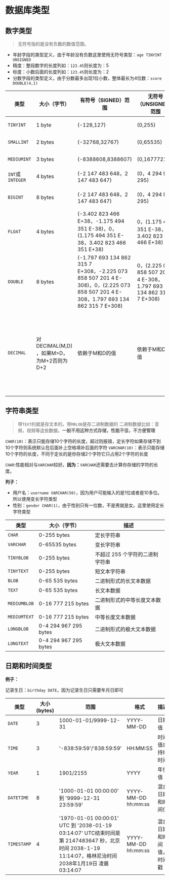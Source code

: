 # 数据库类型

## 数字类型

> 无符号指的是没有负数的数值范围。

- 年龄字段的类型定义，由于年龄没有负数这里使用无符号类型：`age TINYINT UNSIGNED`
- 精度：整段数字的长度列如：`123.45`则长度为：5
- 标度：小数后面的长度列如：`123.45`则长度为：2
- 分数字段的类型定义，由于分数最多出现1位小数，整体最长为4位数：`score DOUBLE(4,1)`

|类型|大小（字节）|有符号（SIGNED）范围|无符号（UNSIGNED）范围|描述|
|---|---|---|---|---|
|`TINYINT`|1 byte|(-128,127)|(0,255)|小整数值|
|`SMALLINT`|2 bytes|(-32768,32767)|(0,65535)|大整数值|
|`MEDIUMINT`|3 bytes|(-8388608,8388607)|(0,16777215)|大整数值|
|`INT`或`INTEGER`|4 bytes|(-2 147 483 648，2 147 483 647)|(0，4 294 967 295)|大整数值|
|`BIGINT`|8 bytes|(-2 147 483 648，2 147 483 647)|(0，4 294 967 295)|极大整数值|
|`FLOAT`|4 bytes|(-3.402 823 466 E+38，-1.175 494 351 E-38)，0，(1.175 494 351 E-38，3.402 823 466 351 E+38)|0，(1.175 494 351 E-38，3.402 823 466 E+38)|单精度浮点数值|
|`DOUBLE`|8 bytes|(-1.797 693 134 862 315 7 E+308，-2.225 073 858 507 201 4 E-308)，0，(2.225 073 858 507 201 4 E-308，1.797 693 134 862 315 7 E+308)|0，(2.225 073 858 507 201 4 E-308，1.797 693 134 862 315 7 E+308)|双精度浮点数值|
|`DECIMAL`|对DECIMAL(M,D) ，如果M>D，为M+2否则为D+2|依赖于M和D的值|依赖于M和D的值|小数值（精确定点数）M：精度。D：标度|

## 字符串类型

> 带`TEXT`的就是存文本的，带`MBLOB`是存二进制数据的
> 二进制数据比如：音频，视频等这些数据。**一般不用这种方式存储，性能不佳，不方便管理**

`CHAR(10)`：表示只能存储10个字符的长度，超过则报错，定长字符如果存储不到10个字符则系统默认在后面补上空格填补后面的字符
`VARCHAR(10)`：表示只能存储10个字符的长度，不同于定长的是你存储2个字符它只占用2个字符的长度

`CHAR`:性能相对与`VARCHAR`较好。**因为：**`VARCHAR`还需要去计算你存储的字符的长度。

**列子：**

- 用户名：`username VARCHAR(50)`，因为用户可能输入的是1位或者是10多位。所以使用变长字符类型
- 性别：`gender CHAR(1)`，由于性别只有一位数，不是男就是女。这里使用定长字符类型

|类型|大小（字节）|描述|
|---|---|---|
|`CHAR`|0-255 bytes|定长字符串|
|`VARCHAR`|0-65535 bytes|变长字符串|
|`TINYBLOB`|0-255 bytes|不超过 255 个字符的二进制字符串|
|`TINYTEXT`|0-255 bytes|短文本字符串|
|`BLOB`|0-65 535 bytes|二进制形式的长文本数据|
|`TEXT`|0-65 535 bytes|长文本数据|
|`MEDIUMBLOB`|0-16 777 215 bytes|二进制形式的中等长度文本数据|
|`MEDIUMTEXT`|0-16 777 215 bytes|中等长度文本数据|
|`LONGBLOB`|0-4 294 967 295 bytes|二进制形式的极大文本数据|
|`LONGTEXT`|0-4 294 967 295 bytes|极大文本数据|

## 日期和时间类型

**例子：**

记录生日：`birthday DATE`，因为记录生日只需要年月日即可

|类型|大小(bytes)|范围|格式|描述|
|---|---|---|---|---|
|`DATE`|3|1000-01-01/9999-12-31|YYYY-MM-DD|日期值|
|`TIME`|3|'-838:59:59'/'838:59:59'|HH:MM:SS|时间值或持续时间|
|`YEAR`|1|1901/2155|YYYY|年份值|
|`DATETIME`|8|'1000-01-01 00:00:00' 到 '9999-12-31 23:59:59'|YYYY-MM-DD hh:mm:ss|混合日期和时间值|
|`TIMESTAMP`|4|'1970-01-01 00:00:01' UTC 到 '2038-01-19 03:14:07' UTC结束时间是第 2147483647 秒，北京时间 2038-1-19 11:14:07，格林尼治时间 2038年1月19日 凌晨 03:14:07|YYYY-MM-DD hh:mm:ss|混合日期和时间值，时间戳|